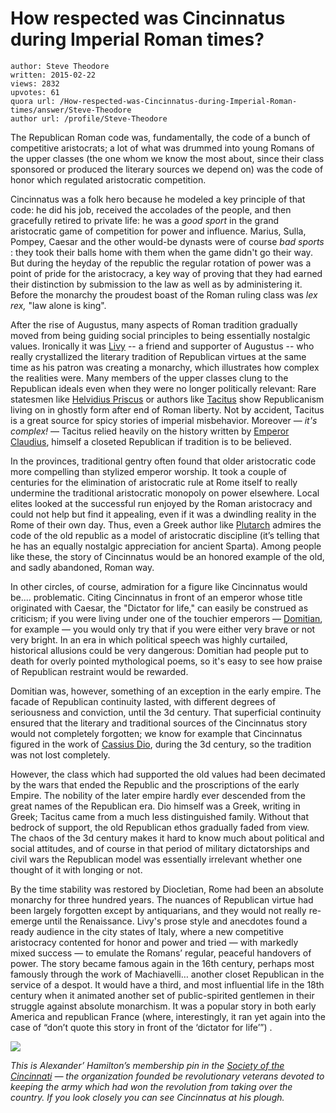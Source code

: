 # How respected was Cincinnatus during Imperial Roman times?

	author: Steve Theodore
	written: 2015-02-22
	views: 2832
	upvotes: 61
	quora url: /How-respected-was-Cincinnatus-during-Imperial-Roman-times/answer/Steve-Theodore
	author url: /profile/Steve-Theodore


The Republican Roman code was, fundamentally, the code of a bunch of competitive aristocrats; a lot of what was drummed into young Romans of the upper classes (the one whom we know the most about, since their class sponsored or produced the literary sources we depend on) was the code of honor which regulated aristocratic competition.

Cincinnatus was a folk hero because he modeled a key principle of that code: he did his job, received the accolades of the people, and then gracefully retired to private life: he was a _good sport_  in the grand aristocratic game of competition for power and influence. Marius, Sulla, Pompey, Caesar and the other would-be dynasts were of course _bad sports_ : they took their balls home with them when the game didn't go their way. But during the heyday of the republic the regular rotation of power was a point of pride for the aristocracy, a key way of proving that they had earned their distinction by submission to the law as well as by administering it. Before the monarchy the proudest boast of the Roman ruling class was _lex rex,_ "law alone is king".

After the rise of Augustus, many aspects of Roman tradition gradually moved from being guiding social principles to being essentially nostalgic values. Ironically it was [Livy](http://en.wikipedia.org/wiki/Livy) -- a friend and supporter of Augustus -- who really crystallized the literary tradition of Republican virtues at the same time as his patron was creating a monarchy, which illustrates how complex the realities were. Many members of the upper classes clung to the Republican ideals even when they were no longer politically relevant: Rare statesmen like [Helvidius Priscus](http://en.wikipedia.org/wiki/Helvidius_Priscus) or authors like [Tacitus](http://en.wikipedia.org/wiki/Tacitus) show Republicanism living on in ghostly form after end of Roman liberty. Not by accident, Tacitus is a great source for spicy stories of imperial misbehavior. Moreover — _it's complex!_ — Tacitus relied heavily on the history written by [Emperor Claudius](http://en.wikipedia.org/wiki/Claudius), himself a closeted Republican if tradition is to be believed.

In the provinces, traditional gentry often found that older aristocratic code more compelling than stylized emperor worship. It took a couple of centuries for the elimination of aristocratic rule at Rome itself to really undermine the traditional aristocratic monopoly on power elsewhere. Local elites looked at the successful run enjoyed by the Roman aristocracy and could not help but find it appealing, even if it was a dwindling reality in the Rome of their own day. Thus, even a Greek author like [Plutarch](http://en.wikipedia.org/wiki/Plutarch) admires the code of the old republic as a model of aristocratic discipline (it’s telling that he has an equally nostalgic appreciation for ancient Sparta). Among people like these, the story of Cincinnatus would be an honored example of the old, and sadly abandoned, Roman way.

In other circles, of course, admiration for a figure like Cincinnatus would be.... problematic. Citing Cincinnatus in front of an emperor whose title originated with Caesar, the "Dictator for life," can easily be construed as criticism; if you were living under one of the touchier emperors — [Domitian](http://en.wikipedia.org/wiki/Domitian), for example — you would only try that if you were either very brave or not very bright. In an era in which political speech was highly curtailed, historical allusions could be very dangerous: Domitian had people put to death for overly pointed mythological poems, so it's easy to see how praise of Republican restraint would be rewarded.

Domitian was, however, something of an exception in the early empire. The facade of Republican continuity lasted, with different degrees of seriousness and conviction, until the 3d century. That superficial continuity ensured that the literary and traditional sources of the Cincinnatus story would not completely forgotten; we know for example that Cincinnatus figured in the work of [Cassius Dio](http://penelope.uchicago.edu/Thayer/E/Roman/Texts/Cassius_Dio/6*.html), during the 3d century, so the tradition was not lost completely.

However, the class which had supported the old values had been decimated by the wars that ended the Republic and the proscriptions of the early Empire. The nobility of the later empire hardly ever descended from the great names of the Republican era. Dio himself was a Greek, writing in Greek; Tacitus came from a much less distinguished family. Without that bedrock of support, the old Republican ethos gradually faded from view. The chaos of the 3d century makes it hard to know much about political and social attitudes, and of course in that period of military dictatorships and civil wars the Republican model was essentially irrelevant whether one thought of it with longing or not.

By the time stability was restored by Diocletian, Rome had been an absolute monarchy for three hundred years. The nuances of Republican virtue had been largely forgotten except by antiquarians, and they would not really re-emerge until the Renaissance. Livy's prose style and anecdotes found a ready audience in the city states of Italy, where a new competitive aristocracy contented for honor and power and tried — with markedly mixed success — to emulate the Romans’ regular, peaceful handovers of power. The story became famous again in the 16th century, perhaps most famously through the work of Machiavelli… another closet Republican in the service of a despot. It would have a third, and most influential life in the 18th century when it animated another set of public-spirited gentlemen in their struggle against absolute monarchism. It was a popular story in both early America and republican France (where, interestingly, it ran yet again into the case of “don’t quote this story in front of the ‘dictator for life’”) .

![](https://qph.fs.quoracdn.net/main-qimg-30ba510f1e11490a284fd4e3272364ad)

_This is Alexander’ Hamilton’s membership pin in the_ _[Society of the Cincinnati](https://www.societyofthecincinnati.org/)_ _— the organization founded be revolutionary veterans devoted to keeping the army which had won the revolution from taking over the country. If you look closely you can see Cincinnatus at his plough._ 

